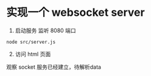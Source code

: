 # 实现一个 websocket server

1. 启动服务 监听 8080 端口

```shell
node src/server.js
```

2. 访问 html 页面

观察 socket 服务已经建立，待解析data
